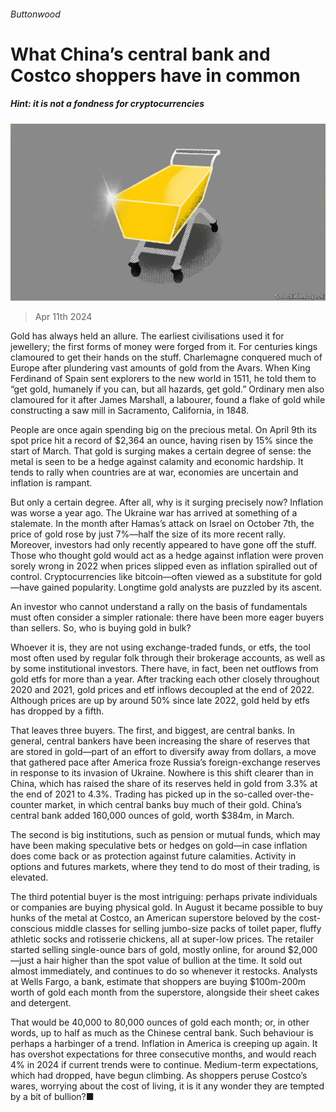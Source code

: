 ###### Buttonwood

# What China’s central bank and Costco shoppers have in common 

##### Hint: it is not a fondness for cryptocurrencies 

![image](images/20240413_FND002.jpg) 

> Apr 11th 2024 

Gold has always held an allure. The earliest civilisations used it for jewellery; the first forms of money were forged from it. For centuries kings clamoured to get their hands on the stuff. Charlemagne conquered much of Europe after plundering vast amounts of gold from the Avars. When King Ferdinand of Spain sent explorers to the new world in 1511, he told them to “get gold, humanely if you can, but all hazards, get gold.” Ordinary men also clamoured for it after James Marshall, a labourer, found a flake of gold while constructing a saw mill in Sacramento, California, in 1848.

People are once again spending big on the precious metal. On April 9th its spot price hit a record of $2,364 an ounce, having risen by 15% since the start of March. That gold is surging makes a certain degree of sense: the metal is seen to be a hedge against calamity and economic hardship. It tends to rally when countries are at war, economies are uncertain and inflation is rampant.

But only a certain degree. After all, why is it surging precisely now? Inflation was worse a year ago. The Ukraine war has arrived at something of a stalemate. In the month after Hamas’s attack on Israel on October 7th, the price of gold rose by just 7%—half the size of its more recent rally. Moreover, investors had only recently appeared to have gone off the stuff. Those who thought gold would act as a hedge against inflation were proven sorely wrong in 2022 when prices slipped even as inflation spiralled out of control. Cryptocurrencies like bitcoin—often viewed as a substitute for gold—have gained popularity. Longtime gold analysts are puzzled by its ascent.

An investor who cannot understand a rally on the basis of fundamentals must often consider a simpler rationale: there have been more eager buyers than sellers. So, who is buying gold in bulk?

Whoever it is, they are not using exchange-traded funds, or etfs, the tool most often used by regular folk through their brokerage accounts, as well as by some institutional investors. There have, in fact, been net outflows from gold etfs for more than a year. After tracking each other closely throughout 2020 and 2021, gold prices and etf inflows decoupled at the end of 2022. Although prices are up by around 50% since late 2022, gold held by etfs has dropped by a fifth.

That leaves three buyers. The first, and biggest, are central banks. In general, central bankers have been increasing the share of reserves that are stored in gold—part of an effort to diversify away from dollars, a move that gathered pace after America froze Russia’s foreign-exchange reserves in response to its invasion of Ukraine. Nowhere is this shift clearer than in China, which has raised the share of its reserves held in gold from 3.3% at the end of 2021 to 4.3%. Trading has picked up in the so-called over-the-counter market, in which central banks buy much of their gold. China’s central bank added 160,000 ounces of gold, worth $384m, in March.

The second is big institutions, such as pension or mutual funds, which may have been making speculative bets or hedges on gold—in case inflation does come back or as protection against future calamities. Activity in options and futures markets, where they tend to do most of their trading, is elevated.

The third potential buyer is the most intriguing: perhaps private individuals or companies are buying physical gold. In August it became possible to buy hunks of the metal at Costco, an American superstore beloved by the cost-conscious middle classes for selling jumbo-size packs of toilet paper, fluffy athletic socks and rotisserie chickens, all at super-low prices. The retailer started selling single-ounce bars of gold, mostly online, for around $2,000—just a hair higher than the spot value of bullion at the time. It sold out almost immediately, and continues to do so whenever it restocks. Analysts at Wells Fargo, a bank, estimate that shoppers are buying $100m-200m worth of gold each month from the superstore, alongside their sheet cakes and detergent.

That would be 40,000 to 80,000 ounces of gold each month; or, in other words, up to half as much as the Chinese central bank. Such behaviour is perhaps a harbinger of a trend. Inflation in America is creeping up again. It has overshot expectations for three consecutive months, and would reach 4% in 2024 if current trends were to continue. Medium-term expectations, which had dropped, have begun climbing. As shoppers peruse Costco’s wares, worrying about the cost of living, it is it any wonder they are tempted by a bit of bullion?■






